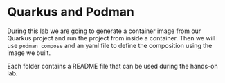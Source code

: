 # Quarkus and Podman
During this lab we are going to generate a container image from our Quarkus project and run the project from inside a container. Then we will use `podman compose` and an yaml file to define the composition using the image we built. 

Each folder contains a README file that can be used during the hands-on lab.